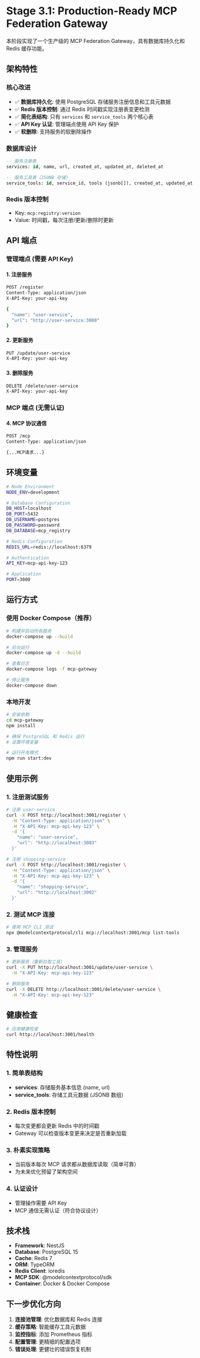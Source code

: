 # Stage 3.1: Production-Ready MCP Federation Gateway

本阶段实现了一个生产级的 MCP Federation Gateway，具有数据库持久化和 Redis 缓存功能。

## 架构特性

### 核心改进
- ✅ **数据库持久化**: 使用 PostgreSQL 存储服务注册信息和工具元数据
- ✅ **Redis 版本控制**: 通过 Redis 时间戳实现注册表变更检测
- ✅ **简化表结构**: 只有 `services` 和 `service_tools` 两个核心表
- ✅ **API Key 认证**: 管理端点使用 API Key 保护
- ✅ **软删除**: 支持服务的软删除操作

### 数据库设计
```sql
-- 服务注册表
services: id, name, url, created_at, updated_at, deleted_at

-- 服务工具表（JSONB 存储）
service_tools: id, service_id, tools (jsonb[]), created_at, updated_at, deleted_at
```

### Redis 版本控制
- Key: `mcp:registry:version`
- Value: 时间戳，每次注册/更新/删除时更新

## API 端点

### 管理端点 (需要 API Key)

#### 1. 注册服务
```bash
POST /register
Content-Type: application/json
X-API-Key: your-api-key

{
  "name": "user-service",
  "url": "http://user-service:3000"
}
```

#### 2. 更新服务
```bash
PUT /update/user-service
X-API-Key: your-api-key
```

#### 3. 删除服务
```bash
DELETE /delete/user-service
X-API-Key: your-api-key
```

### MCP 端点 (无需认证)

#### 4. MCP 协议通信
```bash
POST /mcp
Content-Type: application/json

{...MCP请求...}
```

## 环境变量

```bash
# Node Environment
NODE_ENV=development

# Database Configuration  
DB_HOST=localhost
DB_PORT=5432
DB_USERNAME=postgres
DB_PASSWORD=password
DB_DATABASE=mcp_registry

# Redis Configuration
REDIS_URL=redis://localhost:6379

# Authentication
API_KEY=mcp-api-key-123

# Application
PORT=3000
```

## 运行方式

### 使用 Docker Compose（推荐）

```bash
# 构建并启动所有服务
docker-compose up --build

# 后台运行
docker-compose up -d --build

# 查看日志
docker-compose logs -f mcp-gateway

# 停止服务
docker-compose down
```

### 本地开发

```bash
# 安装依赖
cd mcp-gateway
npm install

# 确保 PostgreSQL 和 Redis 运行
# 设置环境变量

# 运行开发模式
npm run start:dev
```

## 使用示例

### 1. 注册测试服务

```bash
# 注册 user-service
curl -X POST http://localhost:3001/register \
  -H "Content-Type: application/json" \
  -H "X-API-Key: mcp-api-key-123" \
  -d '{
    "name": "user-service",
    "url": "http://localhost:3003"
  }'

# 注册 shopping-service
curl -X POST http://localhost:3001/register \
  -H "Content-Type: application/json" \
  -H "X-API-Key: mcp-api-key-123" \
  -d '{
    "name": "shopping-service", 
    "url": "http://localhost:3002"
  }'
```

### 2. 测试 MCP 连接

```bash
# 使用 MCP CLI 测试
npx @modelcontextprotocol/cli mcp://localhost:3001/mcp list-tools
```

### 3. 管理服务

```bash
# 更新服务（重新拉取工具）
curl -X PUT http://localhost:3001/update/user-service \
  -H "X-API-Key: mcp-api-key-123"

# 删除服务
curl -X DELETE http://localhost:3001/delete/user-service \
  -H "X-API-Key: mcp-api-key-123"
```

## 健康检查

```bash
# 应用健康检查
curl http://localhost:3001/health
```

## 特性说明

### 1. 简单表结构
- **services**: 存储服务基本信息 (name, url)
- **service_tools**: 存储工具元数据 (JSONB 数组)

### 2. Redis 版本控制
- 每次变更都会更新 Redis 中的时间戳
- Gateway 可以检查版本变更来决定是否重新加载

### 3. 朴素实现策略
- 当前版本每次 MCP 请求都从数据库读取（简单可靠）
- 为未来优化预留了架构空间

### 4. 认证设计
- 管理操作需要 API Key
- MCP 通信无需认证（符合协议设计）

## 技术栈

- **Framework**: NestJS
- **Database**: PostgreSQL 15
- **Cache**: Redis 7
- **ORM**: TypeORM
- **Redis Client**: ioredis
- **MCP SDK**: @modelcontextprotocol/sdk
- **Container**: Docker & Docker Compose

## 下一步优化方向

1. **连接池管理**: 优化数据库和 Redis 连接
2. **缓存策略**: 智能缓存工具元数据
3. **监控指标**: 添加 Prometheus 指标
4. **配置管理**: 更精细的配置选项
5. **错误处理**: 更健壮的错误恢复机制 